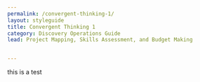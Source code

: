 ```yaml
---
permalink: /convergent-thinking-1/
layout: styleguide
title: Convergent Thinking 1
category: Discovery Operations Guide
lead: Project Mapping, Skills Assessment, and Budget Making


---
```


this is a test
